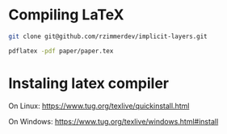 # Compiling LaTeX

```bash
git clone git@github.com/rzimmerdev/implicit-layers.git

pdflatex -pdf paper/paper.tex
```

# Instaling latex compiler

On Linux:
https://www.tug.org/texlive/quickinstall.html

On Windows:
https://www.tug.org/texlive/windows.html#install
